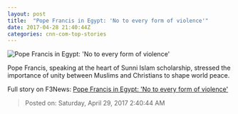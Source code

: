 ```yaml
---
layout: post
title:  "Pope Francis in Egypt: 'No to every form of violence'"
date: 2017-04-28 21:40:44Z
categories: cnn-com-top-stories
---
```


![Pope Francis in Egypt: 'No to every form of violence'](http://i2.cdn.cnn.com/cnnnext/dam/assets/170426045002-pope-francis-ted-talk-april-25-2017-super-tease.jpg)

Pope Francis, speaking at the heart of Sunni Islam scholarship, stressed the importance of unity between Muslims and Christians to shape world peace.


Full story on F3News: [Pope Francis in Egypt: 'No to every form of violence'](http://www.f3nws.com/n/FCxJXD)

> Posted on: Saturday, April 29, 2017 2:40:44 AM
